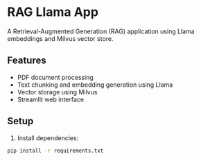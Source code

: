 # RAG Llama App

A Retrieval-Augmented Generation (RAG) application using Llama embeddings and Milvus vector store.

## Features

- PDF document processing
- Text chunking and embedding generation using Llama
- Vector storage using Milvus
- Streamlit web interface

## Setup

1. Install dependencies:
```bash
pip install -r requirements.txt